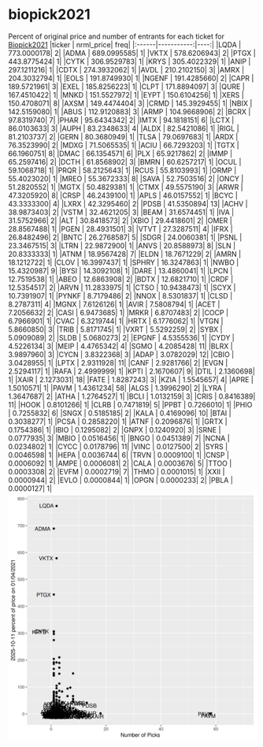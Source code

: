 # biopick2021
Percent of original price and number of entrants for each ticket for [Biopick2021](https://twitter.com/hashtag/Biopick2021)
|ticker |  nrml_price| freq|
|:------|-----------:|----:|
|LQDA   | 773.0000178|    2|
|ADMA   | 689.0995585|    1|
|VKTX   | 578.6206943|    2|
|PTGX   | 443.8775424|    1|
|CYTK   | 306.9529783|    1|
|KRYS   | 305.4022329|    1|
|ANIP   | 297.1211216|    1|
|CDTX   | 274.3932062|    1|
|AVDL   | 210.2102150|    3|
|AMRX   | 204.3032794|    1|
|EOLS   | 191.8749930|    1|
|NGENF  | 191.4285660|    2|
|CAPR   | 189.5721961|    3|
|EXEL   | 185.8256223|    1|
|CLPT   | 171.8894097|    3|
|QURE   | 167.4510422|    1|
|MNKD   | 151.5527972|    1|
|EYPT   | 150.6104256|    1|
|XERS   | 150.4708071|    8|
|AXSM   | 149.4474404|    3|
|CRMD   | 145.3929455|    1|
|NBIX   | 142.5159080|    1|
|ABUS   | 112.9120883|    3|
|ARMP   | 104.9668906|    2|
|BCRX   |  97.8319740|    7|
|PHAR   |  95.6434342|    2|
|IMTX   |  94.1818151|    6|
|LCTX   |  86.0103633|    3|
|AUPH   |  83.2348633|    4|
|ALDX   |  82.5421086|    1|
|RIGL   |  81.2103737|    2|
|GERN   |  80.3680949|    1|
|TLSA   |  79.0697683|    1|
|ARDX   |  76.3523990|    2|
|MDXG   |  71.5065535|    1|
|ACIU   |  66.7293203|    1|
|TGTX   |  66.1960751|    8|
|DMAC   |  66.1354571|    6|
|PLX    |  65.9217862|    2|
|IMMP   |  65.2597416|    2|
|DCTH   |  61.8568902|    3|
|BMRN   |  60.6257217|    1|
|OCUL   |  59.1068718|    1|
|PRQR   |  58.2125643|    1|
|RCUS   |  55.8103993|    1|
|ORMP   |  55.4023020|    1|
|MREO   |  55.3672333|    8|
|SAVA   |  52.7503516|    2|
|ONCY   |  51.2820552|    1|
|MGTX   |  50.4829381|    1|
|CTMX   |  49.5575190|    3|
|ARWR   |  47.3205920|    8|
|CRSP   |  46.2439100|    1|
|APLS   |  46.0157552|    1|
|BCYC   |  43.3333300|    4|
|LXRX   |  42.3295460|    2|
|PDSB   |  41.5350894|   13|
|ACHV   |  38.9873403|    2|
|VSTM   |  32.4621205|    3|
|BEAM   |  31.6574451|    1|
|IVA    |  31.5752966|    2|
|ALT    |  30.8418573|    2|
|XBIO   |  29.4418601|    2|
|OMER   |  28.8567488|    1|
|PGEN   |  28.4931501|    3|
|VTVT   |  27.3287511|    4|
|IFRX   |  26.8482496|    2|
|BNTC   |  26.2768587|    5|
|SDGR   |  24.0060381|    1|
|PSNL   |  23.3467515|    3|
|LTRN   |  22.9872900|    1|
|ANVS   |  20.8588973|    8|
|SLN    |  20.8333333|    1|
|ATNM   |  18.9567428|    7|
|ELDN   |  18.7671229|    2|
|AMRN   |  18.1212722|    1|
|CLOV   |  16.3997437|    1|
|SPHRY  |  16.3247863|    1|
|NWBO   |  15.4320987|    9|
|BYSI   |  14.3092108|    1|
|DARE   |  13.4860041|    1|
|LPCN   |  12.7519538|    1|
|ABEO   |  12.6863908|    2|
|BDTX   |  12.6821710|    1|
|CRDF   |  12.5354517|    2|
|ARVN   |  11.2833975|    1|
|CTSO   |  10.9438473|    1|
|SCYX   |  10.7391907|    1|
|PYNKF  |   8.7179486|    2|
|NNOX   |   8.5301837|    1|
|CLSD   |   8.2787311|    4|
|MGNX   |   7.6126126|    1|
|AVIR   |   7.5808794|    1|
|ACET   |   7.2056632|    2|
|CASI   |   6.9473685|    1|
|MRKR   |   6.8707483|    2|
|COCP   |   6.7966901|    1|
|CVAC   |   6.3219744|    1|
|HRTX   |   6.1776062|    1|
|VTGN   |   5.8660850|    3|
|TRIB   |   5.8171745|    1|
|VXRT   |   5.5292259|    2|
|SYBX   |   5.0909089|    2|
|SLDB   |   5.0680273|    2|
|EPGNF  |   4.5355536|    1|
|CYDY   |   4.5226134|    3|
|MEIP   |   4.4765342|    4|
|SGMO   |   4.2085428|   11|
|BLRX   |   3.9897960|    3|
|CYCN   |   3.8322368|    3|
|ADAP   |   3.0782029|   12|
|CBIO   |   3.0428955|    1|
|LPTX   |   2.9311928|   11|
|CANF   |   2.9281766|    2|
|EVGN   |   2.5294117|    1|
|RAFA   |   2.4999999|    1|
|KPTI   |   2.1670607|    9|
|DTIL   |   2.1360698|    1|
|XAIR   |   2.1273031|   18|
|FATE   |   1.8287243|    3|
|KZIA   |   1.5545657|    4|
|APRE   |   1.5010571|    1|
|PAVM   |   1.4361234|   58|
|ALGS   |   1.3996290|    2|
|LYRA   |   1.3647687|    2|
|ATHA   |   1.2764527|    1|
|BCLI   |   1.0132159|    3|
|CRIS   |   0.8416389|   11|
|HOOK   |   0.8101266|    1|
|CLRB   |   0.7471819|    5|
|PPBT   |   0.7266010|    1|
|PHIO   |   0.7255832|    6|
|SNGX   |   0.5185185|    2|
|KALA   |   0.4169096|   10|
|BTAI   |   0.3038277|    1|
|PCSA   |   0.2858220|    1|
|ATNF   |   0.2096876|    1|
|GRTX   |   0.1754386|    1|
|IBIO   |   0.1295082|    2|
|GNPX   |   0.1240920|    3|
|SRNE   |   0.0777935|    3|
|MBIO   |   0.0516456|    1|
|BNGO   |   0.0451389|    7|
|NCNA   |   0.0234802|    1|
|CYCC   |   0.0178796|   11|
|VINC   |   0.0127500|    2|
|SYRS   |   0.0046598|    1|
|HEPA   |   0.0036744|    6|
|TRVN   |   0.0009100|    1|
|CNSP   |   0.0006092|    1|
|AMPE   |   0.0006081|    2|
|CALA   |   0.0003676|    5|
|TTOO   |   0.0003308|    2|
|EVFM   |   0.0002719|    7|
|THMO   |   0.0001015|    1|
|XXII   |   0.0000944|    2|
|EVLO   |   0.0000844|    1|
|OPGN   |   0.0000233|    2|
|PBLA   |   0.0000127|    1|
![retvspicks](biopicks.png?raw=true)
